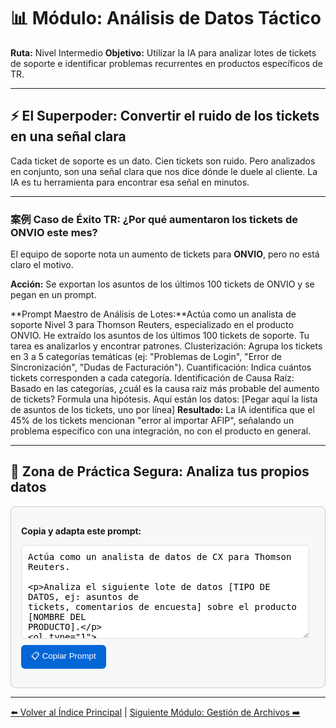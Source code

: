 # 📊 Módulo: Análisis de Datos Táctico

**Ruta:** Nivel Intermedio
**Objetivo:** Utilizar la IA para analizar lotes de tickets de soporte e identificar problemas recurrentes en productos específicos de TR.

---

## ⚡ El Superpoder: Convertir el ruido de los tickets en una señal clara

Cada ticket de soporte es un dato. Cien tickets son ruido. Pero analizados en conjunto, son una señal clara que nos dice dónde le duele al cliente. La IA es tu herramienta para encontrar esa señal en minutos.

---

### 案例 Caso de Éxito TR: ¿Por qué aumentaron los tickets de ONVIO este mes?

El equipo de soporte nota un aumento de tickets para **ONVIO**, pero no está claro el motivo.

**Acción:** Se exportan los asuntos de los últimos 100 tickets de ONVIO y se pegan en un prompt.

**Prompt Maestro de Análisis de Lotes:**Actúa como un analista de soporte Nivel 3 para Thomson Reuters, especializado en el producto ONVIO.
He extraído los asuntos de los últimos 100 tickets de soporte. Tu tarea es analizarlos y encontrar patrones.
Clusterización: Agrupa los tickets en 3 a 5 categorías temáticas (ej: "Problemas de Login", "Error de Sincronización", "Dudas de Facturación").
Cuantificación: Indica cuántos tickets corresponden a cada categoría.
Identificación de Causa Raíz: Basado en las categorías, ¿cuál es la causa raíz más probable del aumento de tickets? Formula una hipótesis.
Aquí están los datos:
[Pegar aquí la lista de asuntos de los tickets, uno por línea]
**Resultado:** La IA identifica que el 45% de los tickets mencionan "error al importar AFIP", señalando un problema específico con una integración, no con el producto en general.

---

## 🔧 Zona de Práctica Segura: Analiza tus propios datos

<div style="border: 1px solid #ccc; border-radius: 8px; padding: 16px; background-color: #f6f8fa;">
  <p><strong>Copia y adapta este prompt:</strong></p>
  <textarea id="prompt-area" style="width: 98%; min-height: 150px; border: 1px solid #ddd; border-radius: 4px; padding: 10px; font-family: monospace; font-size: 14px; resize: vertical;">
Actúa como un analista de datos de CX para Thomson Reuters.

Analiza el siguiente lote de datos [TIPO DE DATOS, ej: asuntos de tickets, comentarios de encuesta] sobre el producto [NOMBRE DEL PRODUCTO].

1.  **Identifica los 3 temas más mencionados.**
2.  **Extrae 1 o 2 ejemplos textuales representativos de cada tema.**
3.  **Sugiere a qué departamento interno (Soporte, Producto, Ventas) le interesaría más conocer cada uno de estos temas.**

Datos para analizar:
"[Pega aquí tus datos anonimizados]"
  </textarea>
  <br>
  <button onclick="copiarPrompt()" style="margin-top: 10px; padding: 8px 16px; border: none; background-color: #0366d6; color: white; border-radius: 6px; cursor: pointer;">
    📋 Copiar Prompt
  </button>
  <span id="copy-feedback" style="margin-left: 10px; color: green; font-weight: bold;"></span>
</div>

<script>
function copiarPrompt() {
  const textArea = document.getElementById('prompt-area');
  textArea.select();
  document.execCommand('copy');
  const feedback = document.getElementById('copy-feedback');
  feedback.innerText = '¡Copiado!';
  setTimeout(() => { feedback.innerText = ''; }, 2000);
}
</script>

---

[⬅️ Volver al Índice Principal](../index.md) | [Siguiente Módulo: Gestión de Archivos ➡️](./03-gestion-de-archivos.md)